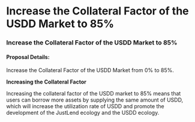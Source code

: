 # Increase the Collateral Factor of the USDD Market to 85%

### Increase the Collateral Factor of the USDD Market to 85%

#### Proposal Details:

Increase the Collateral Factor of the USDD Market from 0% to 85%.

**Increasing the Collateral Factor**

Increasing the collateral factor of the USDD market to 85% means that users can borrow more assets by supplying the same amount of USDD, which will increase the utilization rate of USDD and promote the development of the JustLend ecology and the USDD ecology.
